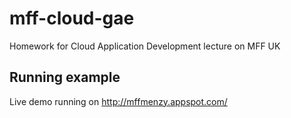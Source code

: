 mff-cloud-gae
=============

Homework for Cloud Application Development lecture on MFF UK


Running example
-------

Live demo running on http://mffmenzy.appspot.com/
